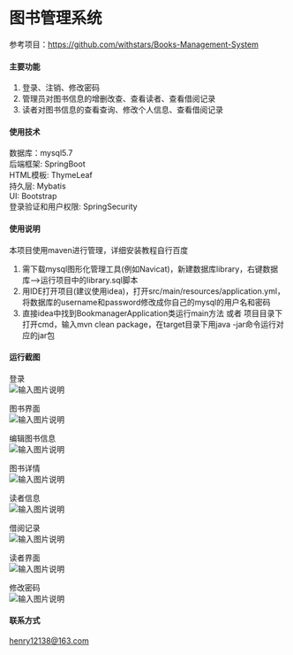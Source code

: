 # 图书管理系统

参考项目：https://github.com/withstars/Books-Management-System


#### 主要功能
1.  登录、注销、修改密码
2.  管理员对图书信息的增删改查、查看读者、查看借阅记录
3.  读者对图书信息的查看查询、修改个人信息、查看借阅记录


#### 使用技术
数据库：mysql5.7 <br>
后端框架: SpringBoot <br>
HTML模板: ThymeLeaf <br>
持久层: Mybatis <br>
UI: Bootstrap <br>
登录验证和用户权限: SpringSecurity

#### 使用说明
本项目使用maven进行管理，详细安装教程自行百度
1.  需下载mysql图形化管理工具(例如Navicat)，新建数据库library，右键数据库-->运行项目中的library.sql脚本
2.  用IDE打开项目(建议使用idea)，打开src/main/resources/application.yml，将数据库的username和password修改成你自己的mysql的用户名和密码
3.  直接idea中找到BookmanagerApplication类运行main方法 或者 项目目录下打开cmd，输入mvn clean package，在target目录下用java -jar命令运行对应的jar包

#### 运行截图
登录 <br>
![输入图片说明](https://images.gitee.com/uploads/images/2021/0125/105210_eb5fa048_7781721.png "屏幕截图.png")

图书界面 <br>
![输入图片说明](https://images.gitee.com/uploads/images/2021/0125/105235_03839fc4_7781721.png "屏幕截图.png")

编辑图书信息 <br>
![输入图片说明](https://images.gitee.com/uploads/images/2021/0125/143210_d6e37075_7781721.png "屏幕截图.png")

图书详情 <br>
![输入图片说明](https://images.gitee.com/uploads/images/2021/0125/143235_4d65e388_7781721.png "屏幕截图.png")

读者信息 <br>
![输入图片说明](https://images.gitee.com/uploads/images/2021/0125/143318_0c721f22_7781721.png "屏幕截图.png")

借阅记录 <br>
![输入图片说明](https://images.gitee.com/uploads/images/2021/0125/143338_62fd12e8_7781721.png "屏幕截图.png")

读者界面 <br>
![输入图片说明](https://images.gitee.com/uploads/images/2021/0125/143450_1698361f_7781721.png "屏幕截图.png")

修改密码 <br>
![输入图片说明](https://images.gitee.com/uploads/images/2021/0125/143608_7ac17c5a_7781721.png "屏幕截图.png")

#### 联系方式

henry12138@163.com
